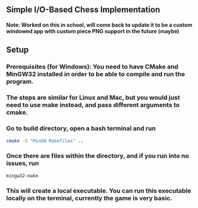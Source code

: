 ## Simple I/O-Based Chess Implementation

#### Note: Worked on this in school, will come back to update it to be a custom windowed app with custom piece PNG support in the future (maybe)

## Setup

### Prerequisites (for Windows): You need to have CMake and MinGW32 installed in order to be able to compile and run the program.
### The steps are similar for Linux and Mac, but you would just need to use make instead, and pass different arguments to cmake.
 
### Go to build directory, open a bash terminal and run

```bash
cmake -G "MinGW Makefiles" ..
```

### Once there are files within the directory, and if you run into no issues, run

```bash
mingw32-make
```

### This will create a local executable. You can run this executable locally on the terminal, currently the game is very basic.

